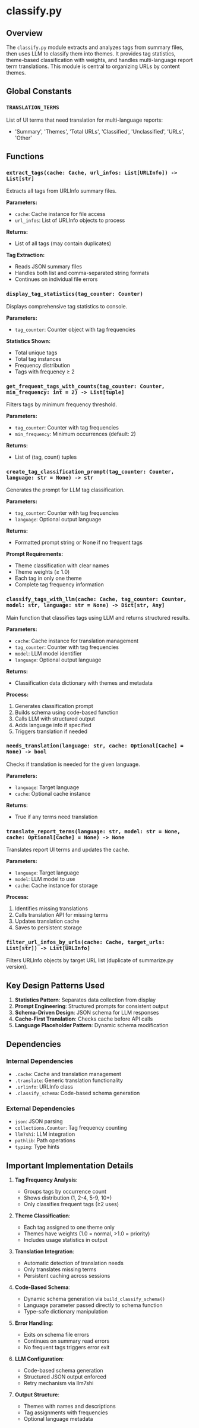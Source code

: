 # classify.py

## Overview

The `classify.py` module extracts and analyzes tags from summary files, then uses LLM to classify them into themes. It provides tag statistics, theme-based classification with weights, and handles multi-language report term translations. This module is central to organizing URLs by content themes.

## Global Constants

### `TRANSLATION_TERMS`
List of UI terms that need translation for multi-language reports:
- 'Summary', 'Themes', 'Total URLs', 'Classified', 'Unclassified', 'URLs', 'Other'

## Functions

### `extract_tags(cache: Cache, url_infos: List[URLInfo]) -> List[str]`

Extracts all tags from URLInfo summary files.

**Parameters:**
- `cache`: Cache instance for file access
- `url_infos`: List of URLInfo objects to process

**Returns:**
- List of all tags (may contain duplicates)

**Tag Extraction:**
- Reads JSON summary files
- Handles both list and comma-separated string formats
- Continues on individual file errors

### `display_tag_statistics(tag_counter: Counter)`

Displays comprehensive tag statistics to console.

**Parameters:**
- `tag_counter`: Counter object with tag frequencies

**Statistics Shown:**
- Total unique tags
- Total tag instances
- Frequency distribution
- Tags with frequency ≥ 2

### `get_frequent_tags_with_counts(tag_counter: Counter, min_frequency: int = 2) -> List[tuple]`

Filters tags by minimum frequency threshold.

**Parameters:**
- `tag_counter`: Counter with tag frequencies
- `min_frequency`: Minimum occurrences (default: 2)

**Returns:**
- List of (tag, count) tuples

### `create_tag_classification_prompt(tag_counter: Counter, language: str = None) -> str`

Generates the prompt for LLM tag classification.

**Parameters:**
- `tag_counter`: Counter with tag frequencies
- `language`: Optional output language

**Returns:**
- Formatted prompt string or None if no frequent tags

**Prompt Requirements:**
- Theme classification with clear names
- Theme weights (≥ 1.0)
- Each tag in only one theme
- Complete tag frequency information

### `classify_tags_with_llm(cache: Cache, tag_counter: Counter, model: str, language: str = None) -> Dict[str, Any]`

Main function that classifies tags using LLM and returns structured results.

**Parameters:**
- `cache`: Cache instance for translation management
- `tag_counter`: Counter with tag frequencies
- `model`: LLM model identifier
- `language`: Optional output language

**Returns:**
- Classification data dictionary with themes and metadata

**Process:**
1. Generates classification prompt
2. Builds schema using code-based function
3. Calls LLM with structured output
4. Adds language info if specified
5. Triggers translation if needed

### `needs_translation(language: str, cache: Optional[Cache] = None) -> bool`

Checks if translation is needed for the given language.

**Parameters:**
- `language`: Target language
- `cache`: Optional cache instance

**Returns:**
- True if any terms need translation

### `translate_report_terms(language: str, model: str = None, cache: Optional[Cache] = None) -> None`

Translates report UI terms and updates the cache.

**Parameters:**
- `language`: Target language
- `model`: LLM model to use
- `cache`: Cache instance for storage

**Process:**
1. Identifies missing translations
2. Calls translation API for missing terms
3. Updates translation cache
4. Saves to persistent storage

### `filter_url_infos_by_urls(cache: Cache, target_urls: List[str]) -> List[URLInfo]`

Filters URLInfo objects by target URL list (duplicate of summarize.py version).

## Key Design Patterns Used

1. **Statistics Pattern**: Separates data collection from display
2. **Prompt Engineering**: Structured prompts for consistent output
3. **Schema-Driven Design**: JSON schema for LLM responses
4. **Cache-First Translation**: Checks cache before API calls
5. **Language Placeholder Pattern**: Dynamic schema modification

## Dependencies

### Internal Dependencies
- `.cache`: Cache and translation management
- `.translate`: Generic translation functionality
- `.urlinfo`: URLInfo class
- `.classify_schema`: Code-based schema generation

### External Dependencies
- `json`: JSON parsing
- `collections.Counter`: Tag frequency counting
- `llm7shi`: LLM integration
- `pathlib`: Path operations
- `typing`: Type hints

## Important Implementation Details

1. **Tag Frequency Analysis**:
   - Groups tags by occurrence count
   - Shows distribution (1, 2-4, 5-9, 10+)
   - Only classifies frequent tags (≥2 uses)

2. **Theme Classification**:
   - Each tag assigned to one theme only
   - Themes have weights (1.0 = normal, >1.0 = priority)
   - Includes usage statistics in output

3. **Translation Integration**:
   - Automatic detection of translation needs
   - Only translates missing terms
   - Persistent caching across sessions

4. **Code-Based Schema**:
   - Dynamic schema generation via `build_classify_schema()`
   - Language parameter passed directly to schema function
   - Type-safe dictionary manipulation

5. **Error Handling**:
   - Exits on schema file errors
   - Continues on summary read errors
   - No frequent tags triggers error exit

6. **LLM Configuration**:
   - Code-based schema generation
   - Structured JSON output enforced
   - Retry mechanism via llm7shi

7. **Output Structure**:
   - Themes with names and descriptions
   - Tag assignments with frequencies
   - Optional language metadata